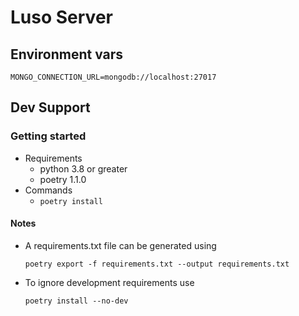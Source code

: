 # Luso Server
## Environment vars
```shell
MONGO_CONNECTION_URL=mongodb://localhost:27017
```
## Dev Support

### Getting started

- Requirements
    - python 3.8 or greater
    - poetry 1.1.0
- Commands
    - `poetry install`

#### Notes

- A requirements.txt file can be generated using
  ```
  poetry export -f requirements.txt --output requirements.txt
  ```
- To ignore development requirements use
  ```
  poetry install --no-dev
  ```